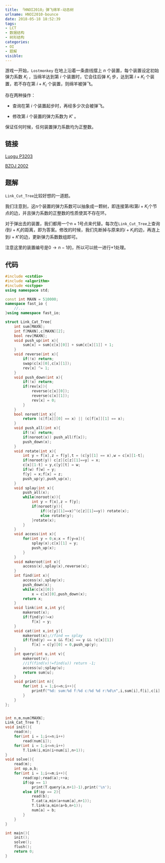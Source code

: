```yaml
---
title: 「HNOI2010」弹飞绵羊-动态树
urlname: HNOI2010-bounce
date: 2018-05-18 18:52:39
tags:
- LCT
- 数据结构
- 树形结构
categories: 
- OI
- 题解
visible:
---
```


游戏一开始，`Lostmonkey` 在地上沿着一条直线摆上 $n$ 个装置，每个装置设定初始弹力系数 $K_i$ ，当绵羊达到第 $i$ 个装置时，它会往后弹 $K_i$ 步，达到第 $i+K_i$ 个装置，若不存在第 $i+K_i$ 个装置，则绵羊被弹飞。

存在两种操作：

+ 查询在第 $i$ 个装置起步时，再经多少次会被弹飞。

+ 修改第 $i$ 个装置的弹力系数为 $K'$ 。

保证任何时候，任何装置弹力系数均为正整数。

<!-- more -->

## 链接

[Luogu P3203](https://www.luogu.org/problemnew/show/P3203)

[BZOJ 2002](https://www.lydsy.com/JudgeOnline/problem.php?id=2002)

## 题解

`Link_Cut_Tree`比较好想的一道题。

我们注意到，这n个装置的弹力系数可以抽象成一颗树，即连接第$i$和第$i+K_i$个节点的边，并且弹力系数的正整数的性质使其不存在环。

对于弹出去的装置，我们都用一个$n+1$号点来代替。每次在`Link_Cut_Tree`上查询$i$到$i+K_i$的距离，即为答案。修改的时候，我们先断掉与原来的$i+K_i$的边，再连上到$i+K'$的边，更新弹力系数数组即可。

注意这里的装置编号是$0\to n-1$的，所以可以统一进行$+1$处理。

## 代码


```cpp
#include <cstdio>
#include <algorithm>
#include <cctype>
using namespace std;

const int MAXN = 510000;
namespace fast_io {
    //...
}using namespace fast_io;

struct Link_Cat_Tree{
    int sum[MAXN];
    int f[MAXN],c[MAXN][2];
    bool rev[MAXN];
    void push_up(int x){
        sum[x] = sum[c[x][0]] + sum[c[x][1]] + 1;
    }
    void reverse(int x){
        if(!x) return;
        swap(c[x][0],c[x][1]);
        rev[x] ^= 1;
    }
    void push_down(int x){
        if(!x) return;
        if(rev[x]){
            reverse(c[x][0]);
            reverse(c[x][1]);
            rev[x] = 0;
        }
    }
    bool noroot(int x){
        return (c[f[x]][0] == x) || (c[f[x]][1] == x);
    }
    void push_all(int x){
        if(!x) return;
        if(noroot(x)) push_all(f[x]);
        push_down(x);
    }
    void rotate(int x){
        int y = f[x],z = f[y],t = (c[y][1] == x),w = c[x][1-t];
        if(noroot(y)) c[z][c[z][1]==y] = x;
        c[x][1-t] = y,c[y][t] = w; 
        if(w) f[w] = y;
        f[y] = x;f[x] = z;
        push_up(y),push_up(x); 
    }
    void splay(int x){
        push_all(x);
        while(noroot(x)){
            int y = f[x],z = f[y];
            if(noroot(y)){
                if((c[y][1]==x)^(c[z][1]==y)) rotate(x);
                else rotate(y);
            }rotate(x);
        }
    }
    void access(int x){
        for(int y = 0;x;x = f[y=x]){
            splay(x);c[x][1] = y;
            push_up(x);
        }
    }
    void makeroot(int x){
        access(x),splay(x),reverse(x);
    }
    int find(int x){
        access(x),splay(x);
        push_down(x);
        while(c[x][0])
            x = c[x][0],push_down(x);
        return x;
    }
    void link(int x,int y){
        makeroot(x);
        if(find(y)!=x)
            f[x] = y;
    }
    void cat(int x,int y){
        makeroot(x);//find == splay
        if(find(y) == x && f[x] == y && !c[x][1])
            f[x] = c[y][0] = 0,push_up(y);
    }
    int query(int u,int v){
        makeroot(v);
        //if(find(v)!=find(u)) return -1;
        access(u);splay(u);
        return sum[u];
    }
    void print(int n){
        for(int i = 1;i<=n;i++){
            printf("%d: sum:%d f:%d c:%d %d r:%d\n",i,sum[i],f[i],c[i][0],c[i][1],int(rev[i]));
        }
    }
};


int n,m,num[MAXN];
Link_Cat_Tree T;
void init(){
    read(n);
    for(int i = 1;i<=n;i++)
        read(num[i]);
    for(int i = 1;i<=n;i++)
        T.link(i,min(i+num[i],n+1));
}
void solve(){
    read(m);
    int op,a,b;
    for(int i = 1;i<=m;i++){
        read(op);read(a);++a;
        if(op == 1)
            print(T.query(a,n+1)-1),print('\n');
        else if(op == 2){
            read(b);
            T.cat(a,min(a+num[a],n+1));
            T.link(a,min(a+b,n+1));
            num[a] = b;
        }
    }
}

int main(){
    init();
    solve();
    flush();
    return 0;
}
```

